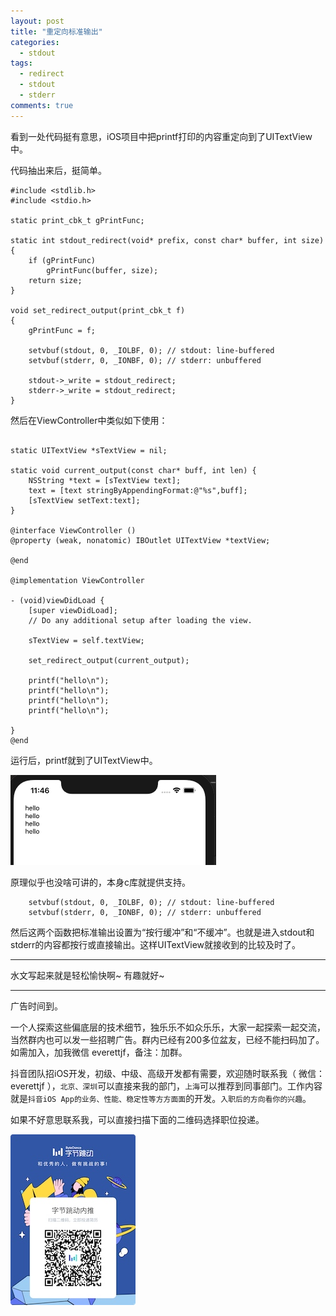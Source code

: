 ```yaml
---
layout: post
title: "重定向标准输出"
categories:
  - stdout
tags:
  - redirect
  - stdout
  - stderr
comments: true
---
```


看到一处代码挺有意思，iOS项目中把printf打印的内容重定向到了UITextView中。

<!-- more -->

代码抽出来后，挺简单。



```
#include <stdlib.h>
#include <stdio.h>

static print_cbk_t gPrintFunc;

static int stdout_redirect(void* prefix, const char* buffer, int size)
{
    if (gPrintFunc)
        gPrintFunc(buffer, size);
    return size;
}

void set_redirect_output(print_cbk_t f)
{
    gPrintFunc = f;

    setvbuf(stdout, 0, _IOLBF, 0); // stdout: line-buffered
    setvbuf(stderr, 0, _IONBF, 0); // stderr: unbuffered

    stdout->_write = stdout_redirect;
    stderr->_write = stdout_redirect;
}

```

然后在ViewController中类似如下使用：


```

static UITextView *sTextView = nil;

static void current_output(const char* buff, int len) {
    NSString *text = [sTextView text];
    text = [text stringByAppendingFormat:@"%s",buff];
    [sTextView setText:text];
}

@interface ViewController ()
@property (weak, nonatomic) IBOutlet UITextView *textView;

@end

@implementation ViewController

- (void)viewDidLoad {
    [super viewDidLoad];
    // Do any additional setup after loading the view.
    
    sTextView = self.textView;
    
    set_redirect_output(current_output);
        
    printf("hello\n");
    printf("hello\n");
    printf("hello\n");
    printf("hello\n");

}
@end
```


运行后，printf就到了UITextView中。


![](/media/15832504339122.jpg)




原理似乎也没啥可讲的，本身c库就提供支持。

```
    setvbuf(stdout, 0, _IOLBF, 0); // stdout: line-buffered
    setvbuf(stderr, 0, _IONBF, 0); // stderr: unbuffered
```

然后这两个函数把标准输出设置为“按行缓冲”和“不缓冲”。也就是进入stdout和stderr的内容都按行或直接输出。这样UITextView就接收到的比较及时了。


---

水文写起来就是轻松愉快啊~ 有趣就好~

---

广告时间到。

一个人探索这些偏底层的技术细节，独乐乐不如众乐乐，大家一起探索一起交流，当然群内也可以发一些招聘广告。群内已经有200多位盆友，已经不能扫码加了。如需加入，加我微信 everettjf，备注：加群。

抖音团队招iOS开发，初级、中级、高级开发都有需要，欢迎随时联系我（ 微信：everettjf ），`北京、深圳`可以直接来我的部门，`上海`可以推荐到同事部门。工作内容就是`抖音iOS App的业务、性能、稳定性等方方面面`的开发。`入职后的方向看你的兴趣`。

如果不好意思联系我，可以直接扫描下面的二维码选择职位投递。

![](/media/15814340338261.jpg)